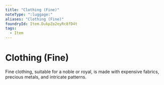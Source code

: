 ```yaml
---
title: "Clothing (Fine)"
noteType: ":luggage:"
aliases: "Clothing (Fine)"
foundryId: Item.DukpZo2eyRc8fD4t
tags:
  - Item
---
```


# Clothing (Fine)

Fine clothing, suitable for a noble or royal, is made with expensive fabrics, precious metals, and intricate patterns.
